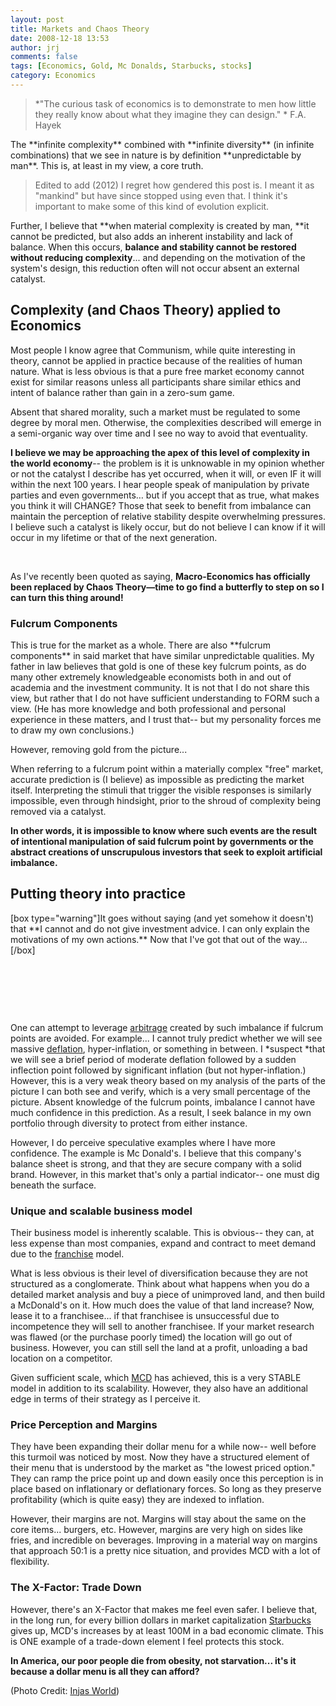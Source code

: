 ```yaml
---
layout: post
title: Markets and Chaos Theory
date: 2008-12-18 13:53
author: jrj
comments: false
tags: [Economics, Gold, Mc Donalds, Starbucks, stocks]
category: Economics
---
```

<blockquote>*"The curious task of economics is to demonstrate to men how little they really know about what they imagine they can design." *
F.A. Hayek</blockquote>
The **infinite complexity** combined with **infinite diversity** (in infinite combinations) that we see in nature is by definition **unpredictable by man**. This is, at least in my view, a core truth. 

> Edited to add (2012) I regret how gendered this post is. I meant it as "mankind" but have since stopped using even that. I think it's important to make some of this kind of evolution explicit. 

Further, I believe that **when material complexity is created by man, **it cannot be predicted, but also adds an inherent instability and lack of balance. When this occurs, **balance and stability cannot be restored without reducing complexity**... and depending on the motivation of the system's design, this reduction often will not occur absent an external catalyst.<!--more-->
<h2>Complexity (and Chaos Theory) applied to Economics</h2>
Most people I know agree that Communism, while quite interesting in theory, cannot be applied in practice because of the realities of human nature. What is less obvious is that a pure free market economy cannot exist for similar reasons unless all participants share similar ethics and intent of balance rather than gain in a zero-sum game.

Absent that shared morality, such a market must be regulated to some degree by moral men. Otherwise, the complexities described will emerge in a semi-organic way over time and I see no way to avoid that eventuality.

**I believe we may be approaching the apex of this level of complexity in the world economy**-- the problem is it is unknowable in my opinion whether or not the catalyst I describe has yet occurred, when it will, or even IF it will within the next 100 years. I hear people speak of manipulation by private parties and even governments… but if you accept that as true, what makes you think it will CHANGE? Those that seek to benefit from imbalance can maintain the perception of relative stability despite overwhelming pressures. I believe such a catalyst is likely occur, but do not believe I can know if it will occur in my lifetime or that of the next generation.

&nbsp;

As I've recently been quoted as saying, **Macro-Economics has officially been replaced by Chaos Theory—time to go find a butterfly to step on so I can turn this thing around!**
<h3>Fulcrum Components</h3>
This is true for the market as a whole. There are also **fulcrum components** in said market that have similar unpredictable qualities. My father in law believes that gold is one of these key fulcrum points, as do many other extremely knowledgeable economists both in and out of academia and the investment community. It is not that I do not share this view, but rather that I do not have sufficient understanding to FORM such a view. (He has more knowledge and both professional and personal experience in these matters, and I trust that-- but my personality forces me to draw my own conclusions.)

However, removing gold from the picture...

When referring to a fulcrum point within a materially complex "free" market, accurate prediction is (I believe) as impossible as predicting the market itself. Interpreting the stimuli that trigger the visible responses is similarly impossible, even through hindsight, prior to the shroud of complexity being removed via a catalyst.

**In other words, it is impossible to know where such events are the result of intentional manipulation of said fulcrum point by governments or the abstract creations of unscrupulous investors that seek to exploit artificial imbalance.**
<h2>Putting theory into practice</h2>
[box type="warning"]It goes without saying (and yet somehow it doesn't) that **I cannot and do not give investment advice. I can only explain the motivations of my own actions.** Now that I've got that out of the way…[/box]

&nbsp;

&nbsp;

&nbsp;

One can attempt to leverage <a class="wikinvest-suggestion-link" href="http://www.wikinvest.com/wiki/Arbitrage" target="_blank">arbitrage</a> created by such imbalance if fulcrum points are avoided. For example... I cannot truly predict whether we will see massive <a class="wikinvest-suggestion-link" href="http://www.wikinvest.com/wiki/Deflation" target="_blank">deflation</a>, hyper-inflation, or something in between. I *suspect *that we will see a brief period of moderate deflation followed by a sudden inflection point followed by significant inflation (but not hyper-inflation.) However, this is a very weak theory based on my analysis of the parts of the picture I can both see and verify, which is a very small percentage of the picture. Absent knowledge of the fulcrum points, imbalance I cannot have much confidence in this prediction. As a result, I seek balance in my own portfolio through diversity to protect from either instance.

However, I do perceive speculative examples where I have more confidence. The example is Mc Donald's. I believe that this company's balance sheet is strong, and that they are secure company with a solid brand. However, in this market that's only a partial indicator-- one must dig beneath the surface.
<h3>Unique and scalable business model</h3>
Their business model is inherently scalable. This is obvious-- they can, at less expense than most companies, expand and contract to meet demand due to the <a class="wikinvest-suggestion-link" href="http://www.wikinvest.com/concept/Franchising" target="_blank">franchise</a> model.

What is less obvious is their level of diversification because they are not structured as a conglomerate. Think about what happens when you do a detailed market analysis and buy a piece of unimproved land, and then build a McDonald's on it. How much does the value of that land increase? Now, lease it to a franchisee... if that franchisee is unsuccessful due to incompetence they will sell to another franchisee. If your market research was flawed (or the purchase poorly timed) the location will go out of business. However, you can still sell the land at a profit, unloading a bad location on a competitor.

Given sufficient scale, which <a class="wikinvest-suggestion-link" href="http://www.wikinvest.com/stock/McDonald%27s_(MCD)" target="_blank">MCD</a> has achieved, this is a very STABLE model in addition to its scalability. However, they also have an additional edge in terms of their strategy as I perceive it.
<h3>Price Perception and Margins</h3>
They have been expanding their dollar menu for a while now-- well before this turmoil was noticed by most. Now they have a structured element of their menu that is understood by the market as "the lowest priced option." They can ramp the price point up and down easily once this perception is in place based on inflationary or deflationary forces. So long as they preserve profitability (which is quite easy) they are indexed to inflation.

However, their margins are not. Margins will stay about the same on the core items... burgers, etc. However, margins are very high on sides like fries, and incredible on beverages. Improving in a material way on margins that approach 50:1 is a pretty nice situation, and provides MCD with a lot of flexibility.
<h3>The X-Factor: Trade Down</h3>
However, there's an X-Factor that makes me feel even safer. I believe that, in the long run, for every billion dollars in market capitalization <a class="wikinvest-suggestion-link" href="http://www.wikinvest.com/stock/Starbucks_(SBUX)" target="_blank">Starbucks</a> gives up, MCD's increases by at least 100M in a bad economic climate. This is ONE example of a trade-down element I feel protects this stock.

**In America, our poor people die from obesity, not starvation... it's it because a dollar menu is all they can afford?**

(Photo Credit: <a href="http://www.flickr.com/photos/indialeigh/2831795184/" target="_blank">Injas World</a>)

